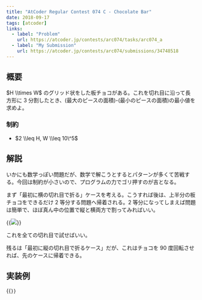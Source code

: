 ```yaml
---
title: "AtCoder Regular Contest 074 C - Chocolate Bar"
date: 2018-09-17
tags: [atcoder]
links:
  - label: "Problem"
    url: https://atcoder.jp/contests/arc074/tasks/arc074_a
  - label: "My Submission"
    url: https://atcoder.jp/contests/arc074/submissions/34748518
---
```


## 概要

$H \\times W$ のグリッド状をした板チョコがある。これを切れ目に沿って長方形に 3 分割したとき、(最大のピースの面積)-(最小のピースの面積)の最小値を求めよ。

### 制約

- $2 \\leq H, W \\leq 10\^5$

## 解説

いかにも数学っぽい問題だが、数学で解こうとするとパターンが多くて苦戦する。今回は制約が小さいので、プログラムの力でゴリ押すのが吉となる。

まず「最初に横の切れ目で折る」ケースを考える。こうすれば後は、上半分の板チョコをできるだけ 2 等分する問題へ帰着される。2 等分になってしまえば問題は簡単で、ほぼ真ん中の位置で縦と横両方で割ってみればいい。

{{<image src="0.png">}}

これを全ての切れ目で試せばいい。

残るは「最初に縦の切れ目で折るケース」だが、これはチョコを 90 度回転させれば、先のケースに帰着できる。

## 実装例

{{<code file="0.cpp" language="cpp">}}
